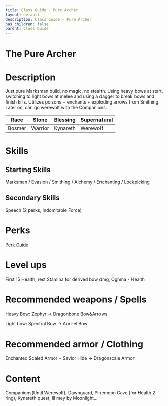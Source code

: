 ```yaml
---
title: Class Guide - Pure Archer 
layout: default
description: Class Guide - Pure Archer 
has_children: false
parent: Class Guide
---
```


# The Pure Archer 

# Description

Just pure Marksman build, no magic, no stealth. Using heavy bows at start, switching to light bows at melee and using a dagger to break bows and finish kills. Utilizes poisons + enchants + exploding arrows from Smithing. Later on, can go werewolf with the Companions.

Race | Stone | Blessing | Supernatural
|--|--|--|--|
Bosmer | Warrior | Kynareth | Werewolf

# Skills

## Starting Skills

Marksman / Evasion / Smithing / Alchemy / Enchanting / Lockpicking 

## Secondary Skills

Speech (2 perks, Indomitable Force)

# Perks

[Perk Guide](https://banananaut.github.io/NannerPlanner/?p=1&b=AgEAAAEmDwAWZAoFFAVLZAUKBVAFBQpkBQoFEAENCOrgAAAAAAAAAA_3sAAAAB_4AAAAAAB04AAFAAAE)

# Level ups

First 15 Health, rest Stamina for derived bow dmg, Oghma - Health

# Recommended weapons / Spells

Heavy Bow: Zephyr -> Dragonbone Bow&Arrows

Light bow: Spectral Bow -> Auri-el Bow

# Recommended armor / Clothing

Enchanted Scaled Armor + Savior Hide -> Dragonscale Armor

# Content 
Companions(Until Werewolf), Dawnguard, Pinemoon Cave (for Health 2 ring), Kynareth quest, Ill mey by Moonlight…